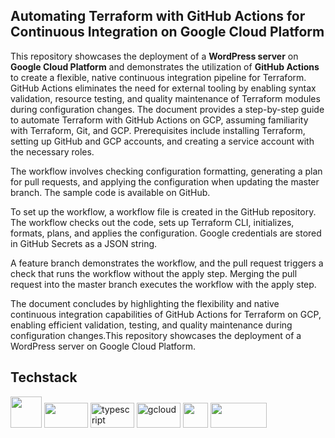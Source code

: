 ## Automating Terraform with GitHub Actions for Continuous Integration on Google Cloud Platform

This repository showcases the deployment of a __WordPress server__ on __Google Cloud Platform__ and demonstrates the utilization of __GitHub Actions__ to create a flexible, native continuous integration pipeline for Terraform. GitHub Actions eliminates the need for external tooling by enabling syntax validation, resource testing, and quality maintenance of Terraform modules during configuration changes.
The document provides a step-by-step guide to automate Terraform with GitHub Actions on GCP, assuming familiarity with Terraform, Git, and GCP. Prerequisites include installing Terraform, setting up GitHub and GCP accounts, and creating a service account with the necessary roles.

The workflow involves checking configuration formatting, generating a plan for pull requests, and applying the configuration when updating the master branch. The sample code is available on GitHub.

To set up the workflow, a workflow file is created in the GitHub repository. The workflow checks out the code, sets up Terraform CLI, initializes, formats, plans, and applies the configuration. Google credentials are stored in GitHub Secrets as a JSON string.

A feature branch demonstrates the workflow, and the pull request triggers a check that runs the workflow without the apply step. Merging the pull request into the master branch executes the workflow with the apply step.

The document concludes by highlighting the flexibility and native continuous integration capabilities of GitHub Actions for Terraform on GCP, enabling efficient validation, testing, and quality maintenance during configuration changes.This repository showcases the deployment of a WordPress server on Google Cloud Platform.

## Techstack

<p align="left"><img src="https://miro.medium.com/v2/resize:fit:1358/1*W_34bIRwwV3OY9uV_M1gaA.png" height="50"> </img><img src="https://bashlogo.com/img/logo/svg/monochrome_dark.svg" width="70" height="40"/> <img src="https://upload.wikimedia.org/wikipedia/commons/0/04/Terraform_Logo.svg" alt="typescript" width="70" height="40"/> <img src="https://www.gstatic.com/devrel-devsite/prod/v0e0f589edd85502a40d78d7d0825db8ea5ef3b99ab4070381ee86977c9168730/cloud/images/cloud-logo.svg" alt="gcloud" width="70" height="40"/> <img src="https://upload.wikimedia.org/wikipedia/commons/thumb/9/98/WordPress_blue_logo.svg/1200px-WordPress_blue_logo.svg.png" height="40">  <img src="https://encrypted-tbn0.gstatic.com/images?q=tbn:ANd9GcTNrHf8IEMADYhRmpxgKFTZnP7ZJCrMkzVgPMK02ibeew&s" width="90" height="40"> </p>


